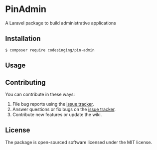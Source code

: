 # PinAdmin

A Laravel package to build administrative applications

## Installation

```shell
$ composer require codesinging/pin-admin
```

## Usage

## Contributing

You can contribute in these ways:

1. File bug reports using the [issue tracker](https://github.com/codesinging/pin-admin/issues).
2. Answer questions or fix bugs on the [issue tracker](https://github.com/codesinging/pin-admin/issues).
3. Contribute new features or update the wiki.

## License

The package is open-sourced software licensed under the MIT license.